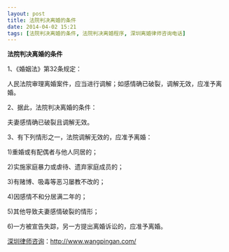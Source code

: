 ```yaml
---
layout: post
title: 法院判决离婚的条件
date: 2014-04-02 15:21
tags: [法院判决离婚的条件, 法院判决离婚程序, 深圳离婚律师咨询电话]
---
```

<strong>法院判决离婚的条件</strong>

1、《婚姻法》第32条规定：

人民法院审理离婚案件，应当进行调解；如感情确已破裂，调解无效，应准予离婚。

2、据此，法院判决离婚的条件：

夫妻感情确已破裂且调解无效。

3、有下列情形之一，法院调解无效的，应准予离婚：

1)重婚或有配偶者与他人同居的；

2)实施家庭暴力或虐待、遗弃家庭成员的；

3)有赌博、吸毒等恶习屡教不改的；

4)因感情不和分居满二年的；

5)其他导致夫妻感情破裂的情形；

6)一方被宣告失踪，另一方提出离婚诉讼的，应准予离婚。

<a href="http://www.wangpingan.com/">深圳律师咨询</a>：<a href="http://www.wangpingan.com/">http://www.wangpingan.com/</a>

